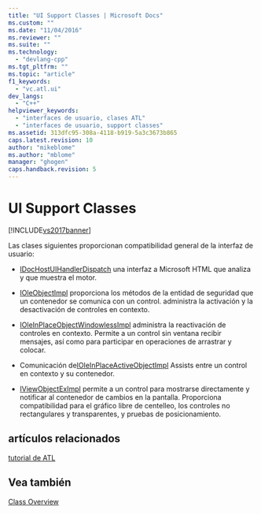 ```yaml
---
title: "UI Support Classes | Microsoft Docs"
ms.custom: ""
ms.date: "11/04/2016"
ms.reviewer: ""
ms.suite: ""
ms.technology: 
  - "devlang-cpp"
ms.tgt_pltfrm: ""
ms.topic: "article"
f1_keywords: 
  - "vc.atl.ui"
dev_langs: 
  - "C++"
helpviewer_keywords: 
  - "interfaces de usuario, clases ATL"
  - "interfaces de usuario, support classes"
ms.assetid: 313dfc95-308a-4118-b919-5a3c3673b865
caps.latest.revision: 10
author: "mikeblome"
ms.author: "mblome"
manager: "ghogen"
caps.handback.revision: 5
---
```

# UI Support Classes
[!INCLUDE[vs2017banner](../assembler/inline/includes/vs2017banner.md)]

Las clases siguientes proporcionan compatibilidad general de la interfaz de usuario:  
  
-   [IDocHostUIHandlerDispatch](../atl/reference/idochostuihandlerdispatch-interface.md) una interfaz a Microsoft HTML que analiza y que muestra el motor.  
  
-   [IOleObjectImpl](../atl/reference/ioleobjectimpl-class.md) proporciona los métodos de la entidad de seguridad que un contenedor se comunica con un control.  administra la activación y la desactivación de controles en contexto.  
  
-   [IOleInPlaceObjectWindowlessImpl](../atl/reference/ioleinplaceobjectwindowlessimpl-class.md) administra la reactivación de controles en contexto.  Permite a un control sin ventana recibir mensajes, así como para participar en operaciones de arrastrar y colocar.  
  
-   Comunicación de[IOleInPlaceActiveObjectImpl](../atl/reference/ioleinplaceactiveobjectimpl-class.md) Assists entre un control en contexto y su contenedor.  
  
-   [IViewObjectExImpl](../atl/reference/iviewobjecteximpl-class.md) permite a un control para mostrarse directamente y notificar al contenedor de cambios en la pantalla.  Proporciona compatibilidad para el gráfico libre de centelleo, los controles no rectangulares y transparentes, y pruebas de posicionamiento.  
  
## artículos relacionados  
 [tutorial de ATL](../atl/active-template-library-atl-tutorial.md)  
  
## Vea también  
 [Class Overview](../atl/atl-class-overview.md)